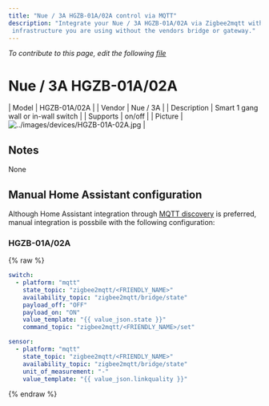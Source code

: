```yaml
---
title: "Nue / 3A HGZB-01A/02A control via MQTT"
description: "Integrate your Nue / 3A HGZB-01A/02A via Zigbee2mqtt with whatever smart home
 infrastructure you are using without the vendors bridge or gateway."
---
```


*To contribute to this page, edit the following
[file](https://github.com/Koenkk/zigbee2mqtt.io/blob/master/docgen/device_page_notes.js)*

# Nue / 3A HGZB-01A/02A

| Model | HGZB-01A/02A  |
| Vendor  | Nue / 3A  |
| Description | Smart 1 gang wall or in-wall switch |
| Supports | on/off |
| Picture | ![../images/devices/HGZB-01A-02A.jpg](../images/devices/HGZB-01A-02A.jpg) |

## Notes

None

## Manual Home Assistant configuration
Although Home Assistant integration through [MQTT discovery](../integration/home_assistant) is preferred,
manual integration is possbile with the following configuration:


### HGZB-01A/02A
{% raw %}
```yaml
switch:
  - platform: "mqtt"
    state_topic: "zigbee2mqtt/<FRIENDLY_NAME>"
    availability_topic: "zigbee2mqtt/bridge/state"
    payload_off: "OFF"
    payload_on: "ON"
    value_template: "{{ value_json.state }}"
    command_topic: "zigbee2mqtt/<FRIENDLY_NAME>/set"

sensor:
  - platform: "mqtt"
    state_topic: "zigbee2mqtt/<FRIENDLY_NAME>"
    availability_topic: "zigbee2mqtt/bridge/state"
    unit_of_measurement: "-"
    value_template: "{{ value_json.linkquality }}"
```
{% endraw %}


